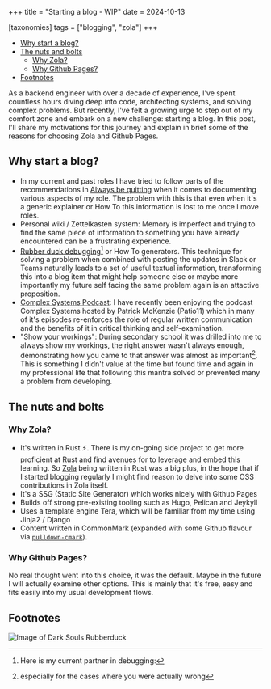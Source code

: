 +++
title = "Starting a blog - WIP"
date = 2024-10-13

[taxonomies]
tags = ["blogging", "zola"]
+++

- [Why start a blog?](#why-start-a-blog)
- [The nuts and bolts](#the-nuts-and-bolts)
  - [Why Zola?](#why-zola)
  - [Why Github Pages?](#why-github-pages)
- [Footnotes](#footnotes)

As a backend engineer with over a decade of experience,
I've spent countless hours diving deep into code, architecting systems, and solving complex problems.
But recently, I've felt a growing urge to step out of my comfort zone and embark on a new challenge: starting a blog.
In this post, I'll share my motivations for this journey and explain in brief some of the reasons for choosing Zola and Github Pages.

## Why start a blog?

- In my current and past roles I have tried to follow parts of the recommendations in
[Always be quitting][1] when it comes to documenting various aspects of my role.
The problem with this is that even when it's a generic explainer or How To this information is lost to me once I move roles.
- Personal wiki / Zettelkasten system: Memory is imperfect and trying to find the same piece of information
to something you have already encountered can be a frustrating experience.
- [Rubber duck debugging][2][^1] or How To generators. This technique for solving a problem when
combined with posting the updates in Slack or Teams naturally leads to a set of useful
textual information, transforming this into a blog item that might help someone else or maybe more importantly my future self
facing the same problem again is an attactive proposition.
- [Complex Systems Podcast][3]: I have recently been enjoying the podcast Complex Systems hosted by Patrick McKenzie (Patio11)
which in many of it's episodes re-enforces the role of regular written communication and the benefits of it in
critical thinking and self-examination.
- "Show your workings": During secondary school it was drilled into me to always show my workings,
the right answer wasn't always enough, demonstrating how you came to that answer was almost as important[^2].
This is something I didn't value at the time but found time and again in my professional life that
following this mantra solved or prevented many a problem from developing.

## The nuts and bolts

### Why Zola?

- It's written in Rust :zap:. There is my on-going side project to get more proficient at Rust and find avenues for to leverage and embed this learning.
So [Zola][4] being written in Rust was a big plus, in the hope that if I started blogging regularly I might find
reason to delve into some OSS contributions in Zola itself.
- It's a SSG (Static Site Generator) which works nicely with Github Pages
- Builds off strong pre-existing tooling such as Hugo, Pelican and Jeykyll
- Uses a template engine Tera, which will be familiar from my time using Jinja2 / Django
- Content written in CommonMark (expanded with some Github flavour via [`pulldown-cmark`][5]).

### Why Github Pages?

No real thought went into this choice, it was the default. Maybe in the future I will actually
examine other options. This is mainly that it's free, easy and fits easily into my usual
development flows.

## Footnotes

[^1]: Here is my current partner in debugging:
<!-- TODO: Update this with real picture-->
![Image of Dark Souls Rubberduck](https://m.media-amazon.com/images/I/81Yfyhw-QkL.__AC_SX300_SY300_QL70_ML2_.jpg)
[^2]: especially for the cases where you were actually wrong

<!-- Reference links --->
[1]: https://jmmv.dev/2021/04/always-be-quitting.html
[2]: https://en.wikipedia.org/wiki/Rubber_duck_debugging
[3]: https://www.complexsystemspodcast.com/
[4]: https://getzola.org
[5]: https://pulldown-cmark.github.io/pulldown-cmark/cheat-sheet.html
